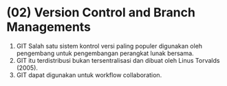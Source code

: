 # (02) Version Control and Branch Managements

1. GIT Salah satu sistem kontrol versi paling populer digunakan oleh pengembang untuk pengembangan perangkat lunak bersama.
2. GIT itu terdistribusi bukan tersentralisasi dan dibuat oleh Linus Torvalds (2005).
3. GIT dapat digunakan untuk workflow collaboration.